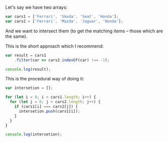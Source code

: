 Let's say we have two arrays:

``` javascript
var cars1 = ['Ferrari', 'Skoda', 'Seat', 'Honda'];
var cars2 = ['Ferrari', 'Mazda', 'Jaguar', 'Honda'];
```

And we want to intersect them (to get the matching items – those which are the same).

This is the short approach which I recommend:

``` javascript
var result = cars1
    .filter(car => cars2.indexOf(car) !== -1);

console.log(result);
```

This is the procedural way of doing it:

``` javascript
var intersetion = [];

for (let i = 0; i < cars1.length; i++) {
  for (let j = 0; j < cars2.length; j++) {
    if (cars1[i] === cars2[j]) {
      intersetion.push(cars1[i]);
    }
  }
}

console.log(intersetion);
```

